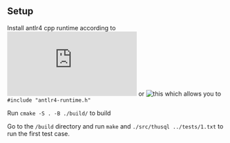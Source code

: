 
## Setup
Install antlr4 cpp runtime according to ![this](http://www.cs.sjsu.edu/~mak/tutorials/InstallANTLR4Cpp.pdf) or ![this](https://blog.csdn.net/drutgdh/article/details/122816033) which allows you to `#include "antlr4-runtime.h"`

Run `cmake -S . -B ./build/` to build

Go to the `/build` directory and run `make` and `./src/thusql ../tests/1.txt` to run the first test case.

